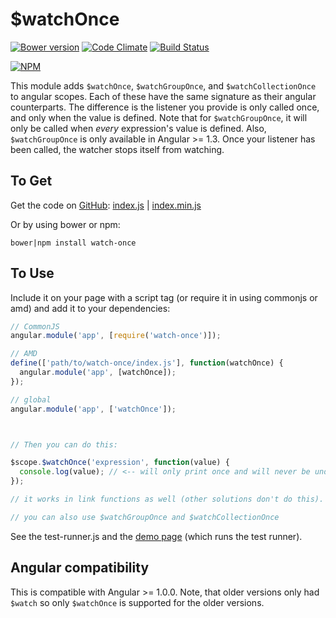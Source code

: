# $watchOnce

[![Bower version](https://badge.fury.io/bo/watch-once.svg)](http://badge.fury.io/bo/watch-once)
[![Code Climate](http://img.shields.io/codeclimate/github/kentcdodds/watchOnce.svg)](https://codeclimate.com/github/kentcdodds/watchOnce)
[![Build Status](https://travis-ci.org/kentcdodds/watchOnce.svg?branch=master)](https://travis-ci.org/kentcdodds/watchOnce)

[![NPM](https://nodei.co/npm/watch-once.png?downloads=true&downloadRank=true&stars=true)](https://nodei.co/npm/watch-once/)

This module adds `$watchOnce`, `$watchGroupOnce`, and `$watchCollectionOnce` to angular scopes. Each of these have the same signature as their angular counterparts. The difference is the listener you provide is only called once, and only when the value is defined. Note that for `$watchGroupOnce`, it will only be called when *every* expression's value is defined. Also, `$watchGroupOnce` is only available in Angular >= 1.3. Once your listener has been called, the watcher stops itself from watching.

## To Get

Get the code on [GitHub](http://github.com/kentcdodds/watchOnce): [index.js](https://raw.githubusercontent.com/kentcdodds/watchOnce/master/index.js) | [index.min.js](https://raw.githubusercontent.com/kentcdodds/watchOnce/master/index.min.js)

Or by using bower or npm:

`bower|npm install watch-once`

## To Use

Include it on your page with a script tag (or require it in using commonjs or amd) and add it to your dependencies:

```javascript
// CommonJS
angular.module('app', [require('watch-once')]);

// AMD
define(['path/to/watch-once/index.js'], function(watchOnce) {
  angular.module('app', [watchOnce]);
});

// global
angular.module('app', ['watchOnce']);



// Then you can do this:

$scope.$watchOnce('expression', function(value) {
  console.log(value); // <-- will only print once and will never be undefined.
});

// it works in link functions as well (other solutions don't do this).

// you can also use $watchGroupOnce and $watchCollectionOnce
```

See the test-runner.js and the [demo page](http://kent.doddsfamily.us/watchOnce) (which runs the test runner).

## Angular compatibility

This is compatible with Angular >= 1.0.0. Note, that older versions only had `$watch` so only `$watchOnce` is supported for the older versions.
